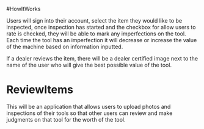 #HowItWorks

Users will sign into their account, select the item they would like to be inspected, once inspection has started and the checkbox for allow users to rate is checked, they will be able to mark any imperfections on the tool. Each time the tool has an imperfection it will decrease or increase the value of the machine based on information inputted. 

If a dealer reviews the item, there will be a dealer certified image next to the name of the user who will give the best possible value of the tool.

# ReviewItems
This will be an application that allows users to upload photos and inspections of their tools so that other users can review and make judgments on that tool for the worth of the tool.
